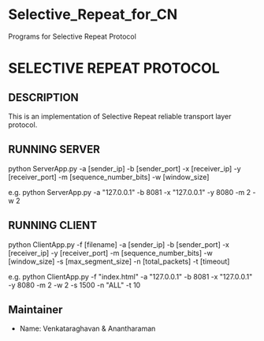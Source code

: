 # Selective_Repeat_for_CN
Programs for Selective Repeat Protocol
# SELECTIVE REPEAT PROTOCOL


## DESCRIPTION
This is an implementation of Selective Repeat reliable transport layer protocol.


## RUNNING SERVER
python ServerApp.py -a [sender_ip] -b [sender_port] -x [receiver_ip] -y [receiver_port] -m [sequence_number_bits] -w [window_size]

e.g. python ServerApp.py -a "127.0.0.1" -b 8081 -x "127.0.0.1" -y 8080 -m 2 -w 2


## RUNNING CLIENT
python ClientApp.py -f [filename] -a [sender_ip] -b [sender_port] -x [receiver_ip] -y [receiver_port] -m [sequence_number_bits] -w [window_size] -s [max_segment_size] -n [total_packets] -t [timeout]

e.g. python ClientApp.py -f "index.html" -a "127.0.0.1" -b 8081 -x "127.0.0.1" -y 8080 -m 2 -w 2 -s 1500 -n "ALL" -t 10


## Maintainer
 - Name:        Venkataraghavan & Anantharaman
